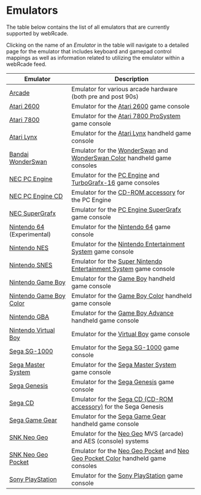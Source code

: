 # Emulators

The table below contains the list of all emulators that are currently supported by webЯcade.

Clicking on the name of an *Emulator* in the table will navigate to a detailed page for the emulator that includes keyboard and gamepad control mappings as well as information related to utilizing the emulator within a webЯcade feed.

| __Emulator__ | __Description__ |
|----------|------|
| [Arcade](arcade/index.md) | Emulator for various arcade hardware (both pre and post 90s) |
| [Atari 2600](2600/index.md) | Emulator for the [Atari 2600](https://en.wikipedia.org/wiki/Atari_2600) game console |
| [Atari 7800](7800/index.md) | Emulator for the [Atari 7800 ProSystem](https://en.wikipedia.org/wiki/Atari_7800) game console |
| [Atari Lynx](lynx/index.md) | Emulator for the [Atari Lynx](https://en.wikipedia.org/wiki/Atari_Lynx) handheld game console |
| [Bandai WonderSwan](ws/index.md) | Emulator for the [WonderSwan](https://en.wikipedia.org/wiki/WonderSwan) and [WonderSwan Color](https://en.wikipedia.org/wiki/WonderSwan) handheld game consoles |
| [NEC PC Engine](pce/index.md) | Emulator for the [PC Engine](https://en.wikipedia.org/wiki/TurboGrafx-16) and [TurboGrafx-16](https://en.wikipedia.org/wiki/TurboGrafx-16) game consoles |
| [NEC PC Engine CD](pcecd/index.md) | Emulator for the [CD-ROM accessory](https://en.wikipedia.org/wiki/TurboGrafx-16#Add-ons) for the PC Engine |
| [NEC SuperGrafx](sgx/index.md) | Emulator for the [PC Engine SuperGrafx](https://en.wikipedia.org/wiki/PC_Engine_SuperGrafx) game console |
| [Nintendo 64](n64/index.md) (Experimental) | Emulator for the [Nintendo 64](https://en.wikipedia.org/wiki/Nintendo_64) game console |
| [Nintendo NES](nes/index.md) | Emulator for the [Nintendo Entertainment System](https://en.wikipedia.org/wiki/Nintendo_Entertainment_System) game console |
| [Nintendo SNES](snes/index.md) |  Emulator for the [Super Nintendo Entertainment System](https://en.wikipedia.org/wiki/Super_Nintendo_Entertainment_System) game console |
| [Nintendo Game Boy](gb/index.md) |  Emulator for the [Game Boy](https://en.wikipedia.org/wiki/Game_Boy) handheld game console |
| [Nintendo Game Boy Color](gbc/index.md) |  Emulator for the [Game Boy Color](https://en.wikipedia.org/wiki/Game_Boy_Color) handheld game console |
| [Nintendo GBA](gba/index.md) |  Emulator for the [Game Boy Advance](https://en.wikipedia.org/wiki/Game_Boy_Advance) handheld game console |
| [Nintendo Virtual Boy](vb/index.md) |  Emulator for the  [Virtual Boy](https://en.wikipedia.org/wiki/Virtual_Boy) game console |
| [Sega SG-1000](sg1000/index.md) | Emulator for the [Sega SG-1000](https://en.wikipedia.org/wiki/SG-1000) game console |
| [Sega Master System](mastersystem/index.md) | Emulator for the [Sega Master System](https://en.wikipedia.org/wiki/Master_System) game console |
| [Sega Genesis](genesis/index.md) | Emulator for the [Sega Genesis](https://en.wikipedia.org/wiki/Sega_Genesis) game console |
| [Sega CD](segacd/index.md) | Emulator for the [Sega CD (CD-ROM accessory)](https://en.wikipedia.org/wiki/Sega_CD) for the Sega Genesis |
| [Sega Game Gear](gamegear/index.md) | Emulator for the [Sega Game Gear](https://en.wikipedia.org/wiki/Game_Gear) handheld game console |
| [SNK Neo Geo](neogeo/index.md) | Emulator for the [Neo Geo](https://en.wikipedia.org/wiki/Neo_Geo_(system)) MVS (arcade) and AES (console) systems |
| [SNK Neo Geo Pocket](ngp/index.md) | Emulator for the [Neo Geo Pocket](https://en.wikipedia.org/wiki/Neo_Geo_Pocket) and [Neo Geo Pocket Color](https://en.wikipedia.org/wiki/Neo_Geo_Pocket_Color) handheld game consoles |
| [Sony PlayStation](psx/index.md) | Emulator for the [Sony PlayStation](https://en.wikipedia.org/wiki/PlayStation_(console)) game console |

